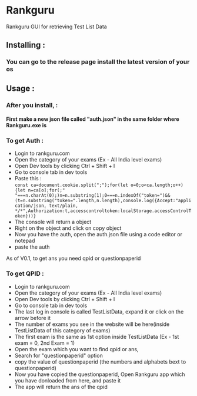 # Rankguru
Rankguru GUI for retrieving Test List Data

## Installing :
### You can go to the release page install the latest version of your os

## Usage :
### After you install, :
#### First make a new json file called "auth.json" in the same folder where Rankguru.exe is

### To get Auth :
- Login to rankguru.com
- Open the category of your exams (Ex - All India level exams)
- Open Dev tools by clicking Ctrl + Shift + I
- Go to console tab in dev tools
- Paste this :  
`const ca=document.cookie.split(";");for(let o=0;o<ca.length;o++){let n=ca[o];for(;" "===n.charAt(0);)n=n.substring(1);0===n.indexOf("token=")&&(t=n.substring("token=".length,n.length),console.log({Accept:"application/json, text/plain, */*",Authorization:t,accesscontroltoken:localStorage.accessControlToken}))}`  
- The console will return a object
- Right on the object and click on copy object
- Now you have the auth, open the auth.json file using a code editor or notepad
- paste the auth


As of V0.1, to get ans you need qpid or questionpaperid
### To get QPID :
- Login to rankguru.com
- Open the category of your exams (Ex - All India level exams)
- Open Dev tools by clicking Ctrl + Shift + I
- Go to console tab in dev tools
- The last log in console is called TestListData, expand it or click on the arrow before it
- The number of exams you see in the website will be here(inside TestListData of this category of exams)
- The first exam is the same as 1st option inside TestListData (Ex - 1st exam = 0, 2nd Exam = 1)
- Open the exam which you want to find qpid or ans,
- Search for "questionpaperid" option
- copy the value of questionpaperid (the numbers and alphabets bext to questionpaperid)
- Now you have copied the questionpaperid, Open Rankguru app which you have donloaded from here, and paste it
- The app will return the ans of the qpid
